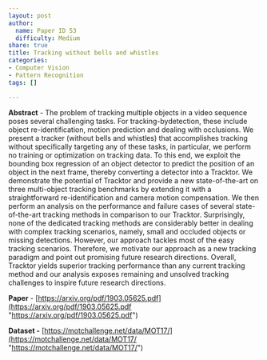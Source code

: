 ```yaml
---
layout: post
author:
  name: Paper ID 53
  difficulty: Medium
share: true
title: Tracking without bells and whistles
categories:
- Computer Vision
- Pattern Recognition
tags: []

---
```

**Abstract** - The problem of tracking multiple objects in a video sequence poses several challenging tasks. For tracking-bydetection, these include object re-identification, motion prediction and dealing with occlusions. We present a tracker (without bells and whistles) that accomplishes tracking without specifically targeting any of these tasks, in particular, we perform no training or optimization on tracking data. To this end, we exploit the bounding box regression of an object detector to predict the position of an object in the next frame, thereby converting a detector into a Tracktor. We demonstrate the potential of Tracktor and provide a new state-of-the-art on three multi-object tracking benchmarks by extending it with a straightforward re-identification and camera motion compensation. We then perform an analysis on the performance and failure cases of several state-of-the-art tracking methods in comparison to our Tracktor. Surprisingly, none of the dedicated tracking methods are considerably better in dealing with complex tracking scenarios, namely, small and occluded objects or missing detections. However, our approach tackles most of the easy tracking scenarios. Therefore, we motivate our approach as a new tracking paradigm and point out promising future research directions. Overall, Tracktor yields superior tracking performance than any current tracking method and our analysis exposes remaining and unsolved tracking challenges to inspire future research directions.

**Paper** - [https://arxiv.org/pdf/1903.05625.pdf](https://arxiv.org/pdf/1903.05625.pdf "https://arxiv.org/pdf/1903.05625.pdf")

**Dataset -** [https://motchallenge.net/data/MOT17/](https://motchallenge.net/data/MOT17/ "https://motchallenge.net/data/MOT17/")